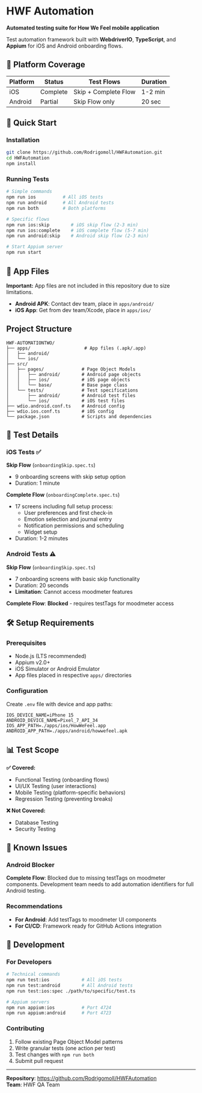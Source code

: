# HWF Automation 

**Automated testing suite for How We Feel mobile application**

Test automation framework built with **WebdriverIO**, **TypeScript**, and **Appium** for iOS and Android onboarding flows.

## 📱 Platform Coverage

| Platform | Status | Test Flows | Duration |
|----------|--------|------------|----------|
| iOS      | Complete | Skip + Complete Flow | 1-2 min |
| Android  | Partial | Skip Flow only | 20 sec |

## 🚀 Quick Start

### Installation
```bash
git clone https://github.com/Rodrigomoll/HWFAutomation.git
cd HWFAutomation
npm install
```

### Running Tests
```bash
# Simple commands
npm run ios          # All iOS tests
npm run android      # All Android tests  
npm run both         # Both platforms

# Specific flows
npm run ios:skip        # iOS skip flow (2-3 min)
npm run ios:complete    # iOS complete flow (5-7 min)
npm run android:skip    # Android skip flow (2-3 min)

# Start Appium server
npm run start
```
## 📱 App Files

**Important:** App files are not included in this repository due to size limitations.

- **Android APK**: Contact dev team, place in `apps/android/`
- **iOS App**: Get from dev team/Xcode, place in `apps/ios/`

## Project Structure

```
HWF-AUTOMATIONTWO/
├── apps/                    # App files (.apk/.app)
│   ├── android/            
│   └── ios/                
├── src/
│   ├── pages/              # Page Object Models
│   │   ├── android/        # Android page objects
│   │   ├── ios/            # iOS page objects
│   │   └── base/           # Base page class
│   └── tests/              # Test specifications
│       ├── android/        # Android test files
│       └── ios/            # iOS test files
├── wdio.android.conf.ts    # Android config
├── wdio.ios.conf.ts        # iOS config
└── package.json            # Scripts and dependencies
```

## 🧪 Test Details

### iOS Tests ✅
**Skip Flow** (`onboardingSkip.spec.ts`)
- 9 onboarding screens with skip setup option
- Duration: 1 minute

**Complete Flow** (`onboardingComplete.spec.ts`)  
- 17 screens including full setup process:
  - User preferences and first check-in
  - Emotion selection and journal entry
  - Notification permissions and scheduling
  - Widget setup
- Duration: 1-2 minutes

### Android Tests ⚠️
**Skip Flow** (`onboardingSkip.spec.ts`)
- 7 onboarding screens with basic skip functionality
- Duration: 20 seconds
- **Limitation**: Cannot access moodmeter features

**Complete Flow**: **Blocked** - requires testTags for moodmeter access

## 🛠 Setup Requirements

### Prerequisites
- Node.js (LTS recommended)
- Appium v2.0+
- iOS Simulator or Android Emulator
- App files placed in respective `apps/` directories

### Configuration
Create `.env` file with device and app paths:
```env
IOS_DEVICE_NAME=iPhone 15
ANDROID_DEVICE_NAME=Pixel_7_API_34
IOS_APP_PATH=./apps/ios/HowWeFeel.app
ANDROID_APP_PATH=./apps/android/howwefeel.apk
```

## 📊 Test Scope

**✅ Covered:**
- Functional Testing (onboarding flows)
- UI/UX Testing (user interactions)  
- Mobile Testing (platform-specific behaviors)
- Regression Testing (preventing breaks)

**❌ Not Covered:**
- Database Testing
- Security Testing

## 🚨 Known Issues

### Android Blocker
**Complete Flow**: Blocked due to missing testTags on moodmeter components. Development team needs to add automation identifiers for full Android testing.

### Recommendations
- **For Android**: Add testTags to moodmeter UI components
- **For CI/CD**: Framework ready for GitHub Actions integration

## 🤝 Development

### For Developers
```bash
# Technical commands
npm run test:ios            # All iOS tests
npm run test:android        # All Android tests
npm run test:ios:spec ./path/to/specific/test.ts

# Appium servers
npm run appium:ios          # Port 4724
npm run appium:android      # Port 4723
```

### Contributing
1. Follow existing Page Object Model patterns
2. Write granular tests (one action per test)
3. Test changes with `npm run both`
4. Submit pull request

---

**Repository**: https://github.com/Rodrigomoll/HWFAutomation  
**Team**: HWF QA Team